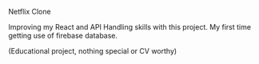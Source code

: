 Netflix Clone

Improving my React and API Handling skills with this project.
My first time getting use of firebase database.

(Educational project, nothing special or CV worthy)
